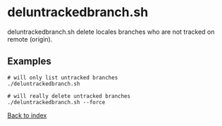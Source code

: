 deluntrackedbranch.sh
=====================

deluntrackedbranch.sh delete locales branches who are not tracked on remote (origin).

Examples
--------
```
# will only list untracked branches
./deluntrackedbranch.sh 

# will really delete untracked branches
./deluntrackedbranch.sh --force
```

[Back to index](../README.md)
